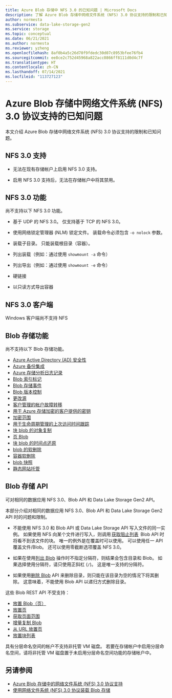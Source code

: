 ```yaml
---
title: Azure Blob 存储中 NFS 3.0 的已知问题 | Microsoft Docs
description: 了解 Azure Blob 存储中网络文件系统 (NFS) 3.0 协议支持的限制和已知问题。
author: normesta
ms.subservice: data-lake-storage-gen2
ms.service: storage
ms.topic: conceptual
ms.date: 06/21/2021
ms.author: normesta
ms.reviewer: yzheng
ms.openlocfilehash: 8af0b4a5c26d70f9fdedc30d07c8953bfee76fb4
ms.sourcegitcommit: ee8ce2c752d45968a822acc0866ff8111d0d4c7f
ms.translationtype: HT
ms.contentlocale: zh-CN
ms.lasthandoff: 07/14/2021
ms.locfileid: "113727123"
---
```

# <a name="known-issues-with-network-file-system-nfs-30-protocol-support-in-azure-blob-storage"></a>Azure Blob 存储中网络文件系统 (NFS) 3.0 协议支持的已知问题

本文介绍 Azure Blob 存储中网络文件系统 (NFS) 3.0 协议支持的限制和已知问题。

## <a name="nfs-30-support"></a>NFS 3.0 支持

- 无法在现有存储帐户上启用 NFS 3.0 支持。

- 启用 NFS 3.0 支持后，无法在存储帐户中将其禁用。

## <a name="nfs-30-features"></a>NFS 3.0 功能

尚不支持以下 NFS 3.0 功能。

- 基于 UDP 的 NFS 3.0。 仅支持基于 TCP 的 NFS 3.0。

- 使用网络锁定管理器 (NLM) 锁定文件。 装载命令必须包含 `-o nolock` 参数。

- 装载子目录。 只能装载根目录（容器）。

- 列出装载（例如：通过使用 `showmount -a` 命令）

- 列出导出（例如：通过使用 `showmount -e` 命令）

- 硬链接

- 以只读方式导出容器

## <a name="nfs-30-clients"></a>NFS 3.0 客户端

Windows 客户端尚不支持 NFS

## <a name="blob-storage-features"></a>Blob 存储功能

尚不支持以下 Blob 存储功能。

- [Azure Active Directory (AD) 安全性](../common/authorize-data-access.md?toc=/azure/storage/blobs/toc.json)
- [Azure 备份集成](../../backup/blob-backup-overview.md)
- [Azure 存储分析日志记录](../common/storage-analytics-logging.md?toc=/azure/storage/blobs/toc.json)
- [Blob 索引标记](storage-blob-index-how-to.md)
- [Blob 存储事件](storage-blob-event-overview.md)
- [Blob 版本控制](versioning-enable.md)
- [更改源](storage-blob-change-feed.md)
- [客户管理的帐户故障转移](../common/storage-disaster-recovery-guidance.md?toc=/azure/storage/blobs/toc.json)
- [用于 Azure 存储加密的客户提供的密钥](encryption-customer-provided-keys.md) 
- [加密范围](encryption-scope-overview.md)
- [用于生命周期管理的上次访问时间跟踪](storage-lifecycle-management-concepts.md#move-data-based-on-last-accessed-date-preview)
- [块 blob 的对象复制](object-replication-overview.md)
- [页 Blob](storage-blobs-introduction.md#blobs)
- [块 blob 的时间点还原](point-in-time-restore-overview.md)
- [blob 的软删除](soft-delete-blob-overview.md)
- [容器软删除](soft-delete-container-overview.md)
- [blob 快照](snapshots-overview.md)
- [静态网站托管](storage-blob-static-website.md)

## <a name="blob-storage-apis"></a>Blob 存储 API

可对相同的数据应用 NFS 3.0、Blob API 和 Data Lake Storage Gen2 API。 

本部分介绍对相同的数据应用 NFS 3.0、Blob API 和 Data Lake Storage Gen2 API 时的问题和限制。 

- 不能使用 NFS 3.0 和 Blob API 或 Data Lake Storage API 写入文件的同一实例。 如果使用 NFS 向某个文件进行写入，则调用 [获取阻止列表](/rest/api/storageservices/get-block-list)  Blob API 时将看不到该文件的块。 唯一的例外是在覆盖时可以使用。 可以使用任一 API 覆盖文件/Blob。 还可以使用零截断选项覆盖 NFS 3.0。

- 如果在使用[列出 Blob](/rest/api/storageservices/list-blobs) 操作时不指定分隔符，则结果会包含目录和 Blob。 如果选择使用分隔符，请只使用正斜杠 (`/`)。 这是唯一支持的分隔符。

- 如果使用[删除 Blob](/rest/api/storageservices/delete-blob) API 来删除目录，则只能在该目录为空的情况下将其删除。 这意味着，不能使用 Blob API 以递归方式删除目录。

这些 Blob REST API 不受支持：

* [放置 Blob（页）](/rest/api/storageservices/put-blob)
* [放置页](/rest/api/storageservices/put-page)
* [获取页面范围](/rest/api/storageservices/get-page-ranges)
* [增量复制 Blob](/rest/api/storageservices/incremental-copy-blob)
* [从 URL 放置页](/rest/api/storageservices/put-page-from-url)
* [放置块列表](/rest/api/storageservices/put-block-list)

具有分层命名空间的帐户不支持非托管 VM 磁盘。 若要在存储帐户中启用分层命名空间，请将非托管 VM 磁盘置于未启用分层命名空间功能的存储帐户中。 

## <a name="see-also"></a>另请参阅

- [Azure Blob 存储中的网络文件系统 (NFS) 3.0 协议支持](network-file-system-protocol-support.md)
- [使用网络文件系统 (NFS) 3.0 协议装载 Blob 存储](network-file-system-protocol-support-how-to.md)